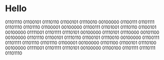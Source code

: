 # Hello
01101110 01100101 01110110 01100101 01110010 00100000 01100111 01101111 01101110 01101110 01100001 00100000 01100111 01101001 01110110 01100101 00100000 01111001 01101111 01110101 00100000 01110101 01110000 00101100 00100000 01101110 01100101 01110110 01100101 01110010 00100000 01100111 01101111 01101110 01101110 01100001 00100000 01101100 01100101 01110100 00100000 01111001 01101111 01110101 00100000 01100100 01101111 01110111 01101110

